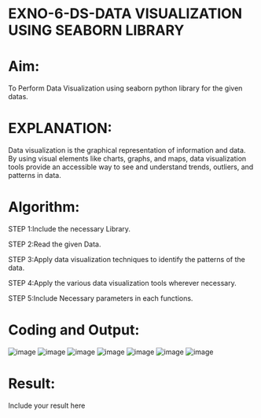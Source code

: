 # EXNO-6-DS-DATA VISUALIZATION USING SEABORN LIBRARY

# Aim:
  To Perform Data Visualization using seaborn python library for the given datas.

# EXPLANATION:
Data visualization is the graphical representation of information and data. By using visual elements like charts, graphs, and maps, data visualization tools provide an accessible way to see and understand trends, outliers, and patterns in data.

# Algorithm:
STEP 1:Include the necessary Library.

STEP 2:Read the given Data.

STEP 3:Apply data visualization techniques to identify the patterns of the data.

STEP 4:Apply the various data visualization tools wherever necessary.

STEP 5:Include Necessary parameters in each functions.

# Coding and Output:

![image](https://github.com/Gedipudidarshani/EXNO-6-DS/assets/139340574/bfdcd332-ccff-441d-bbe3-a5e512bb6a3a)
![image](https://github.com/Gedipudidarshani/EXNO-6-DS/assets/139340574/7ef592c5-1c86-419a-b8f4-da9d40660963)
![image](https://github.com/Gedipudidarshani/EXNO-6-DS/assets/139340574/cb29f971-8f9f-42dd-bdc9-72ddad59f047)
![image](https://github.com/Gedipudidarshani/EXNO-6-DS/assets/139340574/5e160b22-49aa-4476-8919-37528854bc74)
![image](https://github.com/Gedipudidarshani/EXNO-6-DS/assets/139340574/c40a5f2b-04b1-441b-a042-efa2b6997024)
![image](https://github.com/Gedipudidarshani/EXNO-6-DS/assets/139340574/dc824269-185a-4b95-a523-0781fd494746)
![image](https://github.com/Gedipudidarshani/EXNO-6-DS/assets/139340574/98b2133d-467a-4bf4-a4c0-dfecac0e269a)





# Result:
 Include your result here
